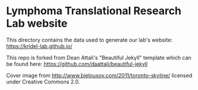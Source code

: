 # Lymphoma Translational Research Lab website

This directory contains the data used to generate our lab's website: https://kridel-lab.github.io/

This repo is forked from Dean Attali's "Beautiful Jekyll" template which can be found here: https://github.com/daattali/beautiful-jekyll

Cover image from http://www.bielousov.com/2011/toronto-skyline/ licensed under Creative Commons 2.0.
